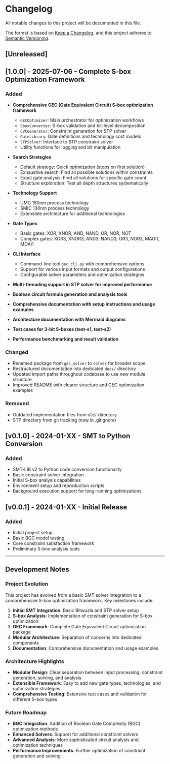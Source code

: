 # Changelog

All notable changes to this project will be documented in this file.

The format is based on [Keep a Changelog](https://keepachangelog.com/en/1.0.0/),
and this project adheres to [Semantic Versioning](https://semver.org/spec/v2.0.0.html).

## [Unreleased]

## [1.0.0] - 2025-07-06 - Complete S-box Optimization Framework

### Added

- **Comprehensive GEC (Gate Equivalent Circuit) S-box optimization framework**
  - `GECOptimizer`: Main orchestrator for optimization workflows
  - `SboxConverter`: S-box validation and bit-level decomposition
  - `CVCGenerator`: Constraint generation for STP solver
  - `GateLibrary`: Gate definitions and technology cost models
  - `STPSolver`: Interface to STP constraint solver
  - Utility functions for logging and bit manipulation

- **Search Strategies**
  - Default strategy: Quick optimization (stops on first solution)
  - Exhaustive search: Find all possible solutions within constraints
  - Exact gate analysis: Find all solutions for specific gate count
  - Structure exploration: Test all depth structures systematically

- **Technology Support**
  - UMC 180nm process technology
  - SMIC 130nm process technology
  - Extensible architecture for additional technologies

- **Gate Types**
  - Basic gates: XOR, XNOR, AND, NAND, OR, NOR, NOT
  - Complex gates: XOR3, XNOR3, AND3, NAND3, OR3, NOR3, MAOI1, MOAI1

- **CLI Interface**
  - Command-line tool `gec_cli.py` with comprehensive options
  - Support for various input formats and output configurations
  - Configurable solver parameters and optimization strategies

- **Multi-threading support in STP solver for improved performance**
- **Boolean circuit formula generation and analysis tools**
- **Comprehensive documentation with setup instructions and usage examples**
- **Architecture documentation with Mermaid diagrams**
- **Test cases for 3-bit S-boxes (test-s1, test-s2)**
- **Performance benchmarking and result validation**

### Changed

- Renamed package from `gec_solver` to `solver` for broader scope
- Restructured documentation into dedicated `docs/` directory
- Updated import paths throughout codebase to use new module structure
- Improved README with clearer structure and GEC optimization examples

### Removed

- Outdated implementation files from `old/` directory
- STP directory from git tracking (now in .gitignore)

## [v0.1.0] - 2024-01-XX - SMT to Python Conversion

### Added

- SMT-LIB v2 to Python code conversion functionality
- Basic constraint solver integration
- Initial S-box analysis capabilities
- Environment setup and reproduction scripts
- Background execution support for long-running optimizations

## [v0.0.1] - 2024-01-XX - Initial Release

### Added

- Initial project setup
- Basic BGC model testing
- Core constraint satisfaction framework
- Preliminary S-box analysis tools

---

## Development Notes

### Project Evolution

This project has evolved from a basic SMT solver integration to a comprehensive S-box optimization framework. Key milestones include:

1. **Initial SMT Integration**: Basic Bitwuzla and STP solver setup
2. **S-box Analysis**: Implementation of constraint generation for S-box optimization
3. **GEC Framework**: Complete Gate Equivalent Circuit optimization package
4. **Modular Architecture**: Separation of concerns into dedicated components
5. **Documentation**: Comprehensive documentation and usage examples

### Architecture Highlights

- **Modular Design**: Clear separation between input processing, constraint generation, solving, and analysis
- **Extensible Framework**: Easy to add new gate types, technologies, and optimization strategies
- **Comprehensive Testing**: Extensive test cases and validation for different S-box types

### Future Roadmap

- **BGC Integration**: Addition of Boolean Gate Complexity (BGC) optimization methods
- **Enhanced Solvers**: Support for additional constraint solvers
- **Advanced Analysis**: More sophisticated circuit analysis and optimization techniques
- **Performance Improvements**: Further optimization of constraint generation and solving
